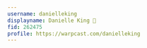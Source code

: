 ```yaml
---
username: danielleking
displayname: Danielle King 🎩
fid: 262475
profile: https://warpcast.com/danielleking
---
```

